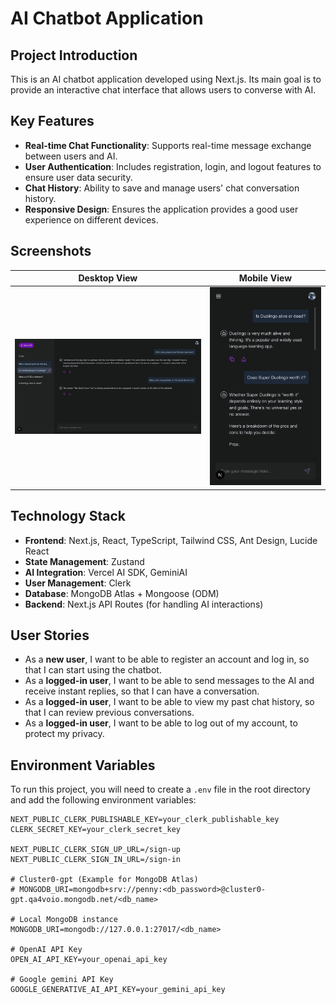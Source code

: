 # AI Chatbot Application

## Project Introduction
This is an AI chatbot application developed using Next.js. Its main goal is to provide an interactive chat interface that allows users to converse with AI.

## Key Features
*   **Real-time Chat Functionality**: Supports real-time message exchange between users and AI.
*   **User Authentication**: Includes registration, login, and logout features to ensure user data security.
*   **Chat History**: Ability to save and manage users' chat conversation history.
*   **Responsive Design**: Ensures the application provides a good user experience on different devices.

## Screenshots

| Desktop View | Mobile View |
| :----------: | :---------: |
| ![Desktop View](public/desktop.png) | ![Mobile View](public/mobile.png) |

## Technology Stack
*   **Frontend**: Next.js, React, TypeScript, Tailwind CSS, Ant Design, Lucide React
*   **State Management**: Zustand
*   **AI Integration**: Vercel AI SDK, GeminiAI
*   **User Management**: Clerk
*   **Database**: MongoDB Atlas + Mongoose (ODM)
*   **Backend**: Next.js API Routes (for handling AI interactions)

## User Stories
*   As a **new user**, I want to be able to register an account and log in, so that I can start using the chatbot.
*   As a **logged-in user**, I want to be able to send messages to the AI and receive instant replies, so that I can have a conversation.
*   As a **logged-in user**, I want to be able to view my past chat history, so that I can review previous conversations.
*   As a **logged-in user**, I want to be able to log out of my account, to protect my privacy.

## Environment Variables
To run this project, you will need to create a `.env` file in the root directory and add the following environment variables:

```
NEXT_PUBLIC_CLERK_PUBLISHABLE_KEY=your_clerk_publishable_key
CLERK_SECRET_KEY=your_clerk_secret_key

NEXT_PUBLIC_CLERK_SIGN_UP_URL=/sign-up
NEXT_PUBLIC_CLERK_SIGN_IN_URL=/sign-in

# Cluster0-gpt (Example for MongoDB Atlas)
# MONGODB_URI=mongodb+srv://penny:<db_password>@cluster0-gpt.qa4voio.mongodb.net/<db_name>

# Local MongoDB instance
MONGODB_URI=mongodb://127.0.0.1:27017/<db_name>

# OpenAI API Key
OPEN_AI_API_KEY=your_openai_api_key

# Google gemini API Key
GOOGLE_GENERATIVE_AI_API_KEY=your_gemini_api_key
```
